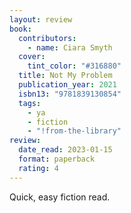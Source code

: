 ```yaml
---
layout: review
book:
  contributors:
    - name: Ciara Smyth
  cover:
    tint_color: "#316880"
  title: Not My Problem
  publication_year: 2021
  isbn13: "9781839130854"
  tags:
    - ya
    - fiction
    - "!from-the-library"
review:
  date_read: 2023-01-15
  format: paperback
  rating: 4
---
```


Quick, easy fiction read.

